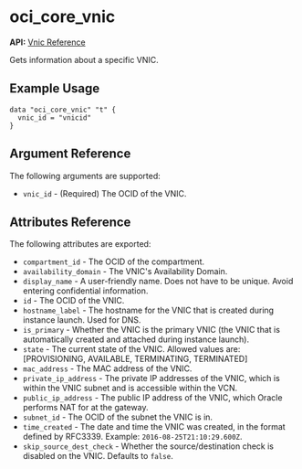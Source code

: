# oci\_core\_vnic

**API:** [Vnic Reference][38037a66]

  [38037a66]: https://docs.us-phoenix-1.oraclecloud.com/api/#/en/iaas/20160918/Vnic/ "VnicReference"

Gets information about a specific VNIC.

## Example Usage

```
data "oci_core_vnic" "t" {
  vnic_id = "vnicid"
}
```

## Argument Reference

The following arguments are supported:

* `vnic_id` - (Required) The OCID of the VNIC.

## Attributes Reference

The following attributes are exported:

* `compartment_id` - The OCID of the compartment.
* `availability_domain` - The VNIC's Availability Domain.
* `display_name` - A user-friendly name. Does not have to be unique. Avoid entering confidential information.
* `id` - The OCID of the VNIC.
* `hostname_label` - The hostname for the VNIC that is created during instance launch. Used for DNS.
* `is_primary` - Whether the VNIC is the primary VNIC (the VNIC that is automatically created and attached during instance launch).
* `state` - The current state of the VNIC. Allowed values are: [PROVISIONING, AVAILABLE, TERMINATING, TERMINATED]
* `mac_address` - The MAC address of the VNIC.
* `private_ip_address` - The private IP addresses of the VNIC, which is within the VNIC subnet and is accessible within the VCN.
* `public_ip_address` - The public IP address of the VNIC, which Oracle performs NAT for at the gateway.
* `subnet_id` - The OCID of the subnet the VNIC is in.
* `time_created` - The date and time the VNIC was created, in the format defined by RFC3339. Example: `2016-08-25T21:10:29.600Z`.
* `skip_source_dest_check` - Whether the source/destination check is disabled on the VNIC. Defaults to `false`.
